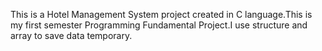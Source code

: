 This is a Hotel Management System project created in C language.This is my first semester Programming Fundamental Project.I use structure and array to save data temporary.
